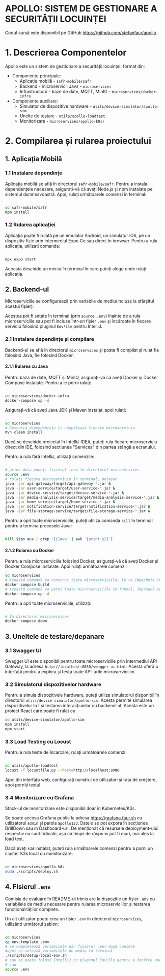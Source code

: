 # APOLLO: SISTEM DE GESTIONARE A SECURITĂȚII LOCUINȚEI

Codul sursă este disponibil pe GitHub https://github.com/stefanfaur/apollo.

# 1. Descrierea Componentelor
Apollo este un sistem de gestionare a securității locuinței, format din:
* Componente principale:
  * Aplicație mobilă - `safr-mobile/safr`
  * Backend - microservicii Java - `microservices`
  * Infrastructură - baze de date, MQTT, MinIO - `microservices/docker-infra`
* Componente auxiliare:
  * Simulator de dispozitive hardware - `utils/device-simulator/apollo-sim`
  * Unelte de testare - `utils/apollo-loadtest`
  * Monitorizare - `microservices/apollo-k8s/`

# 2. Compilarea și rularea proiectului

## 1. Aplicația Mobilă

### 1.1 Instalare dependințe

Aplicația mobilă se află în directorul `safr-mobile/safr`. 
Pentru a instala dependențele necesare, asigurați-vă că aveți Node.js și npm instalate pe sistemul dumneavoastră. Apoi, rulați următoarele comenzi în terminal:

```bash

cd safr-mobile/safr
npm install
```

### 1.2 Rularea aplicației

Aplicația poate fi rulată pe un emulator Android, un simulator iOS, pe un dispozitiv fizic prin intermediul Expo Go sau direct în browser. 
Pentru a rula aplicația, utilizați comanda:

```bash

npx expo start
```

Aceasta deschide un meniu în terminal în care puteți alege unde rulați aplicația.


## 2. Backend-ul

Microserviciile se configurează prin variabile de mediu(incluse la sfârșitul acestui fișier).

Acestea pot fi setate în terminal (prin `source .env`) înainte de a rula microserviciile sau pot fi incluse într-un fișier `.env` și încărcate în fiecare serviciu folosind pluginul `EnvFile` pentru IntelliJ.

### 2.1 Instalare dependințe și compilare

Backend-ul se află în directorul `microservices` și poate fi compilat și rulat fie folosind Java, fie folosind Docker.

#### 2.1.1 Rularea cu Java

Pentru baza de date, MQTT și MinIO, asigurați-vă că aveți Docker și Docker Compose instalate.
Pentru a le porni rulați:

```bash

cd microservices/docker-infra
docker-compose up -d
```
Asigurați-vă că aveți Java JDK și Maven instalat, apoi rulați:

```bash

cd microservices
# Descarcă dependențele și compilează fiecare microserviciu
mvn clean install
```

Dacă se deschide proiectul în IntelliJ IDEA, puteți rula fiecare microserviciu direct din IDE, folosind sectiunea "Services" din partea stângă a ecranului.

Pentru a rula fără IntelliJ, utilizați comenzile:

```bash

# prima data puneți fișierul .env în directorul microservices
source .env
# rulați fiecare microserviciu în terminal, detașat
java -jar api-gateway/target/api-gateway-*.jar &
java -jar user-service/target/user-service-*.jar &
java -jar device-service/target/device-service-*.jar &
java -jar media-analysis-service/target/media-analysis-service-*.jar &
java -jar home-service/target/home-service-*.jar &
java -jar notification-service/target/notification-service-*.jar &
java -jar file-storage-service/target/file-storage-service-*.jar &
```

Pentru a opri toate microserviciile, puteți utiliza comanda `kill` în terminal pentru a termina procesele Java:
```bash

kill $(ps aux | grep '[j]ava' | awk '{print $2}')
```

#### 2.1.2 Rularea cu Docker

Pentru a rula microserviciile folosind Docker, asigurați-vă că aveți Docker și Docker Compose instalate. Apoi rulați următoarele comenzi:

```bash
cd microservices
# Această comandă va construi toate microserviciile, le va împacheta în imagini și le va stoca în registrul local Docker.
docker compose build
# Această comandă va porni toate microserviciile în fundal, împreună cu infrastructura.
docker compose up -d
```

Pentru a opri toate microserviciile, utilizați:

```bash

# În directorul microservices
docker compose down
```

## 3. Uneltele de testare/depanare

### 3.1 Swagger UI
Swagger UI este disponibil pentru toate microserviciile prin intermediul API Gateway, la adresa `http://localhost:8080/swagger-ui.html`. Acesta oferă o interfață pentru a explora și testa toate API-urile microserviciilor.

### 3.2 Simulatorul dispozitivelor hardware

Pentru a simula dispozitivele hardware, puteți utiliza simulatorul disponibil în directorul `utils/device-simulator/apollo-sim`. Acesta permite simularea dispozitivelor IoT și testarea interacțiunilor cu backend-ul.
Acesta este un proiect React care poate fi rulat cu:

```bash
cd utils/device-simulator/apollo-sim
npm install
npm start
```

### 3.3 Load Testing cu Locust

Pentru a rula teste de încarcare, rulați următoarele comenzi:

```bash

cd utils/apollo-loadtest
locust -f locustfile.py --host=http://localhost:8080
```
Apoi din interfața web, configurați numărul de utilizatori și rata de creștere, apoi porniți testul.

### 3.4 Monitorizare cu Grafana

Stack-ul de monitorizare este disponibil doar în Kubernetes/K3s.

Se poate accesa Grafana public la adresa https://grafana.faur.sh cu utilizatorul `admin` și parola `apollo123`.
Datele se pot expora în secțiunea DrillDown sau in Dashboard-uri. De menționat că resursele deployment-ului respectiv nu sunt ridicate, așa că timpii de răspuns pot fi mari, mai ales la load test.

Dacă aveți `k3d` instalat, puteti rula următoarele comenzi pentru a porni un cluster K3s local cu monitorizare:

```bash

cd microservices/apollo-k8s
sudo ./scripts/deploy.sh
```

## 4. Fisierul `.env`

Comisia de evaluare în README-ul trimis are la dispozitie un fișier `.env` cu variabilele de mediu necesare pentru rularea microserviciilor și testarea funcționalităților complete.

Un alt utilizator poate crea un fișier `.env` în directorul `microservices`, utilizând următorul șablon:


```bash

cd microservices
cp env.template .env
# se completează variabilele din fișierul .env după copiere
#apoi se setează variabilele de mediu în terminal
./scripts/setup-local-env.sh
# sau se poate folosi IntelliJ cu pluginul EnvFile pentru a încărca variabilele
# sau
source .env
```